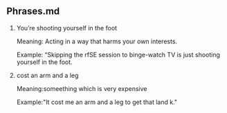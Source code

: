 ## Phrases.md

1. You’re shooting yourself in the foot

   Meaning: Acting in a way that harms your own interests.

   Example: “Skipping the rfSE session to binge-watch TV is just shooting yourself in the foot.

2.  cost an arm and a leg

    Meaning:someething which is very expensive

    Example:"It cost me an arm and a leg to get that land k."